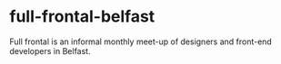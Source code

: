 full-frontal-belfast
====================

Full frontal is an informal monthly meet-up of designers and front-end developers in Belfast.
